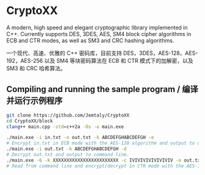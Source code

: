 # CryptoXX

A modern, high speed and elegant cryptographic library implemented in C++. Currently supports DES, 3DES, AES, SM4 block cipher algorithms in ECB and CTR modes, as well as SM3 and CRC hashing algorithms.

一个现代、高速、优雅的 C++ 密码库，目前支持 DES，3DES，AES-128，AES-192，AES-256 以及 SM4 等块密码算法在 ECB 和 CTR 模式下的加解密，以及 SM3 和 CRC 哈希算法。

## Compiling and running the sample program / 编译并运行示例程序

```sh
git clone https://github.com/Jemtaly/CryptoXX
cd CryptoXX/block
clang++ main.cpp -std=c++2a -Os -o main.exe
```

```sh
./main.exe -i in.txt -o out.txt -k ABCDEFGHABCDEFGH -e
# Encrypt in.txt in ECB mode with the AES-128 algorithm and output to out.txt.
./main.exe -i out.txt -k ABCDEFGHABCDEFGH -d
# Decrypt out.txt and output to command line.
./main.exe -6 -k XXXXXXXXXXXXXXXXXXXXXXXX -c IVIVIVIVIVIVIVIV -o out.txt
# Read from command line and encrypt/decrypt in CTR mode with the AES-192 algorithm.
```
